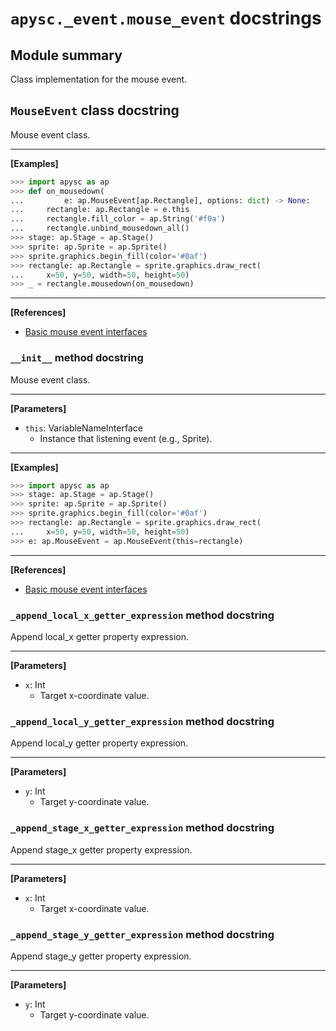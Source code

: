 # `apysc._event.mouse_event` docstrings

## Module summary

Class implementation for the mouse event.

## `MouseEvent` class docstring

Mouse event class.<hr>

**[Examples]**

```py
>>> import apysc as ap
>>> def on_mousedown(
...         e: ap.MouseEvent[ap.Rectangle], options: dict) -> None:
...     rectangle: ap.Rectangle = e.this
...     rectangle.fill_color = ap.String('#f0a')
...     rectangle.unbind_mousedown_all()
>>> stage: ap.Stage = ap.Stage()
>>> sprite: ap.Sprite = ap.Sprite()
>>> sprite.graphics.begin_fill(color='#0af')
>>> rectangle: ap.Rectangle = sprite.graphics.draw_rect(
...     x=50, y=50, width=50, height=50)
>>> _ = rectangle.mousedown(on_mousedown)
```

<hr>

**[References]**

- [Basic mouse event interfaces](https://simon-ritchie.github.io/apysc/en/mouse_event_basic.html)

### `__init__` method docstring

Mouse event class.<hr>

**[Parameters]**

- `this`: VariableNameInterface
  - Instance that listening event (e.g., Sprite).

<hr>

**[Examples]**

```py
>>> import apysc as ap
>>> stage: ap.Stage = ap.Stage()
>>> sprite: ap.Sprite = ap.Sprite()
>>> sprite.graphics.begin_fill(color='#0af')
>>> rectangle: ap.Rectangle = sprite.graphics.draw_rect(
...     x=50, y=50, width=50, height=50)
>>> e: ap.MouseEvent = ap.MouseEvent(this=rectangle)
```

<hr>

**[References]**

- [Basic mouse event interfaces](https://simon-ritchie.github.io/apysc/en/mouse_event_basic.html)

### `_append_local_x_getter_expression` method docstring

Append local_x getter property expression.<hr>

**[Parameters]**

- `x`: Int
  - Target x-coordinate value.

### `_append_local_y_getter_expression` method docstring

Append local_y getter property expression.<hr>

**[Parameters]**

- `y`: Int
  - Target y-coordinate value.

### `_append_stage_x_getter_expression` method docstring

Append stage_x getter property expression.<hr>

**[Parameters]**

- `x`: Int
  - Target x-coordinate value.

### `_append_stage_y_getter_expression` method docstring

Append stage_y getter property expression.<hr>

**[Parameters]**

- `y`: Int
  - Target y-coordinate value.